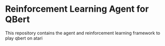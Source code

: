 # Reinforcement Learning Agent for QBert

This repository contains the agent and reinforcement learning framework to play qbert on atari
